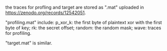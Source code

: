 the traces for profling and target are stored as ".mat" uploaded in https://zenodo.org/records/12542051.

"profiling.mat" include:
p_xor_k: the first byte of plaintext xor with the first byte of key;
rk: the secret offset;
random: the random mask;
wave: traces for profiling.

"target.mat" is similar.
